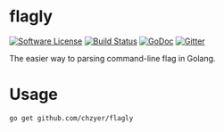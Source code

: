 # flagly

[![Software License](https://img.shields.io/badge/license-MIT-brightgreen.svg)](LICENSE.md)
[![Build Status](https://travis-ci.org/chzyer/flagly.svg?branch=master)](https://travis-ci.org/chzyer/flagly)
[![GoDoc](https://godoc.org/github.com/chzyer/flagly?status.svg)](https://godoc.org/github.com/chzyer/flagly)
[![Gitter](https://badges.gitter.im/Join%20Chat.svg)](https://gitter.im/chzyer/flagly?utm_source=badge&utm_medium=badge&utm_campaign=pr-badge)

The easier way to parsing command-line flag in Golang.

# Usage

```
go get github.com/chzyer/flagly
```
